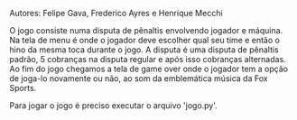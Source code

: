 Autores: Felipe Gava, Frederico Ayres e Henrique Mecchi

O jogo consiste numa disputa de pênaltis envolvendo jogador e máquina. Na tela de menu é onde o jogador deve escolher qual seu time e então o hino da mesma toca durante o jogo. A disputa é uma disputa de pênaltis padrão, 5 cobranças na disputa regular e após isso cobranças alternadas. Ao fim do jogo chegamos a tela de game over onde o jogador tem a opção de joga-lo novamente ou não, ao som da emblemática música da Fox Sports.

Para jogar o jogo é preciso executar o arquivo 'jogo.py'.